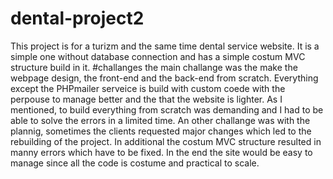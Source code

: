 # dental-project2
This project is for a turizm and the same time dental service website. It is a simple one without database connection and has a simple costum MVC structure build in it.
#challanges
the main challange was the make the webpage design, the front-end and the back-end from scratch. Everything except the PHPmailer serveice is build with custom coede with the perpouse to manage better and the that the website is lighter.
As I mentioned, to build everything from scratch was demanding and I had to be able to solve the errors in a limited time. An other challange was with the plannig, sometimes the clients requested major changes which led to the rebuilding of the project.
In additional the costum MVC structure resulted in manny errors which have to be fixed. In the end the site would be easy to manage since all the code is costume and practical to scale.
